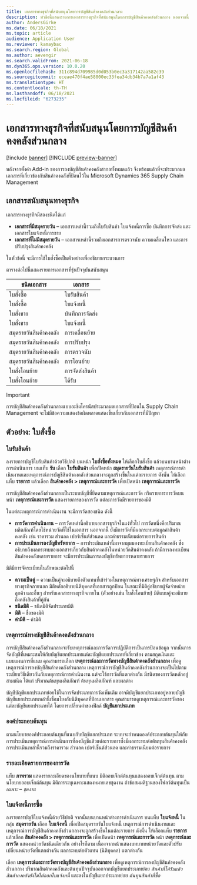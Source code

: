 ```yaml
---
title: เอกสารทางธุรกิจที่สนับสนุนโดยการบัญชีสินค้าคงคลังส่วนกลาง
description: หัวข้อนี้แสดงรายการเอกสารทางธุรกิจที่สนับสนุนโดยการบัญชีสินค้าคงคลังส่วนกลาง นอกจากนี้ ยังมีตัวอย่างรายละเอียดเอกสารใบสั่งซื้อด้วย
author: AndersGirke
ms.date: 06/18/2021
ms.topic: article
audience: Application User
ms.reviewer: kamaybac
ms.search.region: Global
ms.author: aevengir
ms.search.validFrom: 2021-06-18
ms.dyn365.ops.version: 10.0.20
ms.openlocfilehash: 311c894d709985d0d053b0ec3a317142aa582c39
ms.sourcegitcommit: eceae470f4ae58000ec33fea34db34b7a7a1af43
ms.translationtype: HT
ms.contentlocale: th-TH
ms.lasthandoff: 06/18/2021
ms.locfileid: "6273235"
---
```

# <a name="business-documents-supported-by-global-inventory-accounting"></a>เอกสารทางธุรกิจที่สนับสนุนโดยการบัญชีสินค้าคงคลังส่วนกลาง

[!include [banner](../includes/banner.md)]
[!INCLUDE [preview-banner](../includes/preview-banner.md)]

หลังจากตั้งค่า Add-in ของการลงบัญชีสินค้าคงคลังสากลทั้งหมดแล้ว จึงพร้อมแล้วที่จะประมวลผลเอกสารที่เกี่ยวข้องกับสินค้าคงคลังที่ป้อนไว้ใน Microsoft Dynamics 365 Supply Chain Management

## <a name="supported-business-documents"></a>เอกสารสนับสนุนทางธุรกิจ

เอกสารทางธุรกิจมีสองชนิดได้แก่

- **เอกสารที่มีสมุดรายวัน** – เอกสารเหล่านี้รวมถึงใบรับสินค้า ใบแจ้งหนี้การซื้อ บันทึกการจัดส่ง และเอกสารใบแจ้งหนี้การขาย
- **เอกสารที่ไม่มีสมุดรายวัน** – เอกสารเหล่านี้รวมถึงเอกสารการตรวจนับ ความเคลื่อนไหว และการปรับปรุงสินค้าคงคลัง

ในหัวข้อนี้ จะมีการใช้ใบสั่งซื้อเป็นตัวอย่างเพื่ออธิบายกระบวนการ

ตารางต่อไปนี้แสดงรายการเอกสารที่รุ่นปัจจุบันสนับสนุน

| ชนิดเอกสาร      | เอกสาร        |
|--------------------|-----------------|
| ใบสั่งซื้อ     | ใบรับสินค้า |
| ใบสั่งซื้อ     | ใบแจ้งหนี้         |
| ใบสั่งขาย        | บันทึกการจัดส่ง    |
| ใบสั่งขาย        | ใบแจ้งหนี้         |
| สมุดรายวันสินค้าคงคลัง | การเคลื่อนย้าย        |
| สมุดรายวันสินค้าคงคลัง | การปรับปรุง      |
| สมุดรายวันสินค้าคงคลัง | การตรวจนับ        |
| สมุดรายวันสินค้าคงคลัง | การโอนย้าย        |
| ใบสั่งโอนย้าย     | การจัดส่งสินค้า        |
| ใบสั่งโอนย้าย     | ได้รับ         |

> [!IMPORTANT]
> การบัญชีสินค้าคงคลังส่วนกลางแบบอะซิงโครนัสประมวลผลเอกสารที่ป้อนใน Supply Chain Management จะไม่มีข้อความแสดงข้อผิดพลาดแสดงขึ้นเกี่ยวกับเอกสารที่มีปัญหา

## <a name="example-purchase-order"></a>ตัวอย่าง: ใบสั่งซื้อ

### <a name="product-receipt"></a>ใบรับสินค้า

ลงรายการบัญชีใบรับสินค้าด้วยวิธีปกติ บนหน้า **ใบสั่งซื้อทั้งหมด** ให้เลือกใบสั่งซื้อ แล้วบนบานหน้าต่างการดำเนินการ บนแท็บ **รับ** เลือก **ใบรับสินค้า** เพื่อเปิดหน้า **สมุดรายวันใบรับสินค้า** เหตุการณ์การดําเนินงานและเหตุการณ์การบัญชีสินค้าคงคลังส่วนกลางจะถูกสร้างขึ้นในแต่ละรายการ ดังนั้น ให้เลือกแท็บ **รายการ** แล้วเลือก **สินค้าคงคลัง \> เหตุการณ์และการวัด** เพื่อเปิดหน้า **เหตุการณ์และการวัด**

การบัญชีสินค้าคงคลังส่วนกลางเป็นระบบบัญชีที่ยึดตามเหตุการณ์และการวัด กริดรายการการวัดบนหน้า **เหตุการณ์และการวัด** แสดงรายการของการวัด แต่ละการวัดมีรายการของมิติ

ในแต่ละเหตุการณ์การดําเนินงาน จะมีการวัดสองชนิด ดังนี้

- **การวัดการดําเนินงาน** – การวัดเหล่านี้อธิบายเอกสารธุรกิจในแง่ทั่วไป การวัดหนึ่งคือปริมาณผลิตภัณฑ์โดยใช้หน่วยวัดที่ใช้ในเอกสาร นอกจากนี้ ยังมีการวัดที่มีผลกระทบต่อมูลค่าสินค้าคงคลัง เช่น ราคารวม ส่วนลด เปอร์เซ็นต์ส่วนลด และค่าธรรมเนียมต่อรายการสินค้า
- **การประเมินการลงบัญชีทรัพยากร** – การประเมินเหล่านี้มาจากมุมมองทะเบียนสินค้าคงคลัง ซึ่งอธิบายถึงผลกระทบของเอกสารเกี่ยวกับสินค้าคงคลังในหน่วยวัดสินค้าคงคลัง ถ้ามีการลงทะเบียนสินค้าคงคลังหลายรายการ จะมีการประเมินการลงบัญชีทรัพยากรหลายรายการ

มิติมีการจัดระเบียบในลักษณะต่อไปนี้

- **ความเป็นคู่** – ความเป็นคู่จะอธิบายถึงตัวแทนที่เข้าร่วมในเหตุการณ์ทางเศรษฐกิจ สำหรับเอกสารทางธุรกิจภายนอก มิติหลักอธิบายนิติบุคคลที่เอกสารถูกป้อน ในขณะที่มิติคู่อธิบายผู้จัดจำหน่าย ลูกค้า และอื่นๆ สำหรับเอกสารทางธุรกิจภายใน (ตัวอย่างเช่น ใบสั่งโอนย้าย) มิติแบบคู่จะอธิบายถึงคลังสินค้าที่คู่กัน
- **ชนิดมิติ** – ชนิดมิติจัดประเภทมิติ
- **มิติ** – ชื่อของมิติ
- **ค่ามิติ** – ค่ามิติ

### <a name="global-inventory-accounting-event"></a>เหตุการณ์ทางบัญชีสินค้าคงคลังส่วนกลาง

การบัญชีสินค้าคงคลังส่วนกลางจะรับเหตุการณ์และการวัดการปฏิบัติการเป็นการป้อนข้อมูล จากนั้นการจัดบัญชีที่เหมาะสมให้กับบัญชีแยกประเภทแต่ละบัญชีแยกประเภทที่เกี่ยวข้อง ตามสกุลเงินและแบบแผนการที่แนบ คุณสามารถเลือก **เหตุการณ์และการวัดทางบัญชีสินค้าคงคลังส่วนกลาง** เพื่อดูเหตุการณ์การลงบัญชีสินค้าคงคลังส่วนกลาง เหตุการณ์การบัญชีสินค้าคงคลังส่วนกลางจะเป็นไปตามระเบียบวิธีเดียวกันกับเหตุการณ์การดําเนินงาน แต่จะใช้การวัดที่แตกต่างกัน มีชนิดของการวัดหลักอยู่สามชนิด ได้แก่ ปริมาณต้นทุนผลิตภัณฑ์ ต้นทุนผลิตภัณฑ์ และผลต่าง

บัญชีบัญชีแยกประเภทย่อยใช้ในการจัดประเภทการวัดเพิ่มเติม อาจมีบัญชีแยกประเภทอยู่หลายบัญชี บัญชีแยกประเภทเหล่านี้เชื่อมโยงกับนิติบุคคลที่ป้อนเอกสาร คุณสามารถดูเหตุการณ์และการวัดของแต่ละบัญชีแยกประเภทได้ โดยการเปลี่ยนค่าของฟิลด์ **บัญชีแยกประเภท**

### <a name="cost-element"></a>องค์ประกอบต้นทุน

ตามนโยบายองค์ประกอบต้นทุนที่แนบกับบัญชีแยกประเภท ระบบจะกําหนดองค์ประกอบต้นทุนให้กับการประเมินเหตุการณ์การดําเนินการที่ลงบัญชีแล้วแต่ละรายการซึ่งมีผลกระทบต่อต้นทุนสินค้าคงคลัง การประเมินเหล่านี้รวมถึงราคารวม ส่วนลด เปอร์เซ็นต์ส่วนลด และค่าธรรมเนียมต่อรายการ

### <a name="measurement-line-details"></a>รายละเอียดรายการของการวัด

แท็บ **ภาพรวม** แสดงรายละเอียดของนโยบายที่แนบ มิติออบเจ็กต์ต้นทุนแสดงออบเจ็กต์ต้นทุน ตามนโยบายออบเจ็กต์ต้นทุน มิติการระบุเฉพาะแสดงหมายเลขชุดงาน ถ้าข้อสมมติฐานของโฟลว์ต้นทุนเป็น *เฉพาะ – ชุดงาน*

### <a name="purchase-invoice"></a>ใบแจ้งหนี้การซื้อ

ลงรายการบัญชีใบแจ้งหนี้ด้วยวิธีปกติ จากนั้นบนบานหน้าต่างการดำเนินการ บนแท็บ **ใบแจ้งหนี้** ในกลุ่ม **สมุดรายวัน** เลือก **ใบแจ้งหนี้** เพื่อเปิดสมุดรายวันใบแจ้งหนี้ เหตุการณ์การดําเนินงานและเหตุการณ์การบัญชีสินค้าคงคลังส่วนกลางจะถูกสร้างขึ้นในแต่ละรายการ ดังนั้น ให้เลือกแท็บ **รายการ** แล้วเลือก **สินค้าคงคลัง \> เหตุการณ์และการวัด** เพื่อเปิดหน้า **เหตุการณ์และการวัด** หน้า **เหตุการณ์และการวัด** แสดงหน่วยวัดชนิดเดียวกัน อย่างไรก็ตาม เนื่องจากหน้าแสดงบทบาทหน่วยวัดและตัวปรับเปลี่ยนหน่วยวัดที่แตกต่างกัน ผลกระทบต่อตัวแทน (นิติบุคคล) แตกต่างกัน

เลือก **เหตุการณ์และการวัดทางบัญชีสินค้าคงคลังส่วนกลาง** เพื่อดูเหตุการณ์การลงบัญชีสินค้าคงคลังส่วนกลาง ปริมาณสินค้าคงคลังและต้นทุนปัจจุบันออกจากบัญชีแยกประเภทย่อย *สินค้าที่ได้รับแล้วสินค้าคงคลังยังไม่ได้ออกใบแจ้งหนี้* และลงในบัญชีแยกประเภทย่อย *ต้นทุนสินค้าที่ซื้อ*

